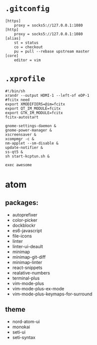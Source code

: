 # `.gitconfig`

```shell
[https]
	proxy = socks5://127.0.0.1:1080
[http]
	proxy = socks5://127.0.0.1:1080
[alias]
	st = status
	co = checkout
	pu = pull --rebase upstream master
[core]
	editor = vim

```

# `.xprofile`

```shell
#!/bin/sh
xrandr --output HDMI-1 --left-of eDP-1
#fcitx need
export XMODIFIERS=@im=fcitx
export QT_IM_MODULE=fcitx
export GTK_IM_MODULE=fcitx
fcitx-autostart

gnome-settings-daemon &
gnome-power-manager &
xscreensaver &
xcompmgr -c &
nm-applet --sm-disable &
update-notifier &
ss-qt5 &
sh start-kcptun.sh &

exec awesome
```

# atom

## packages:
* autoprefixer
* color-picker
* dockblockr
* es6-javascript
* file-icons
* linter
* linter-ui-deault
* minimap
* minimap-git-diff
* minimap-linter
* react-snippets
* realative-numbers
* terminal-plus
* vim-mode-plus
* vim-mode-plus-ex-mode
* vim-mode-plus-keymaps-for-surround

## theme
* nord-atom-ui
* monokai
* seti-ui
* seti-syntax

